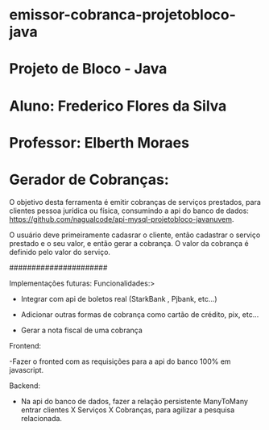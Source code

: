 # emissor-cobranca-projetobloco-java

# Projeto de Bloco - Java
# Aluno: Frederico Flores da Silva
# Professor: Elberth Moraes

# Gerador de Cobranças:
O objetivo desta ferramenta é emitir cobranças de serviços prestados, para clientes pessoa jurídica ou física, consumindo a api do banco de dados: https://github.com/nagualcode/api-mysql-projetobloco-javanuvem.


O usuário deve primeiramente cadasrar o cliente, então cadastrar o serviço prestado e o seu valor, e então gerar a cobrança. O valor da cobrança é definido pelo valor do serviço.

######################

Implementações futuras:
Funcionalidades:>

- Integrar com api de boletos real (StarkBank , Pjbank, etc...)

- Adicionar outras formas de cobrança como cartão de crédito, pix, etc...

- Gerar a nota fiscal de uma cobrança

Frontend:

-Fazer o fronted com as requisições para a api do banco 100% em javascript.

Backend:

- Na api do banco de dados, fazer a relação persistente ManyToMany entrar clientes X Serviços X Cobranças, para agilizar a pesquisa relacionada.

